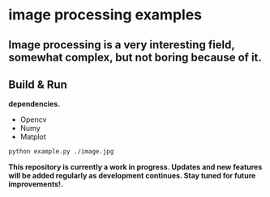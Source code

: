 # image processing examples
Image processing is a very interesting field, somewhat complex, but not boring because of it.
---------
## Build & Run
**dependencies.**
- Opencv
- Numy
- Matplot

```sh
python example.py ./image.jpg
```

**This repository is currently a work in progress. Updates and new features will be added regularly as development continues. Stay tuned for future improvements!.**
